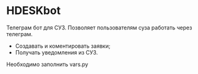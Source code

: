 # HDESKbot
 Телеграм бот для СУЗ. Позволяет пользователям суза работать через телеграм. 
 - Создавать и коментировать заявки; 
 - Получать уведомления из СУЗ.

Необходимо заполнить vars.py
